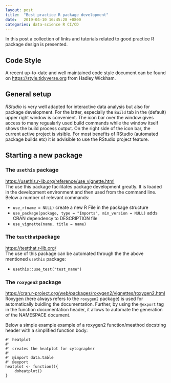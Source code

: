 ```yaml
---
layout: post
title:  "Best practice R package development"
date:   2019-04-10 16:45:28 +0800
categories: data-science R CI/CD
---
```


In this post a collection of links and tutorials related to good
practice R package design is presented.

## Code Style
A recent up-to-date and well maintained code style document can be found on <https://style.tidyverse.org> from Hadley Wickham.

## General setup
*RStudio* is very well adapted for interactive data analysis but also for package development. For the
latter, especially the `Build` tab in the (default) upper right window is convenient. The icon bar over
the window gives access to many regualarly used build commands while the window itself shows the build
process output. On the right side of the icon bar, the current active project is visible. For most benefits
of RStudio (automated package builds etc) it is advisible to use the RStudio project feature. 

## Starting a new package
### The `usethis` package 
<https://usethis.r-lib.org/reference/use_vignette.html>  
The use this package facilitates package development greatly. It is loaded in the development environment and then used from the command line. Below a number of relevant commands:
- `use_r(name = NULL)` create a new R File in the package structure
- `use_package(package, type = "Imports", min_version = NULL)` adds CRAN dependency to DESCRIPTION file
- `use_vignette(name, title = name)`

### The `testthat`package
<https://testthat.r-lib.org/>  
The use of this package can be automated through the the above mentioned `usethis` package:
- `usethis::use_test("test_name")`

### The `roxygen2` package
<https://cran.r-project.org/web/packages/roxygen2/vignettes/roxygen2.html>  
Roxygen (here always refers to the `roxygen2` package) is used for automatically buidling the
documentation. Further, by using the `@export` tag in the function documentation header, 
it allows to automate the generation of the NAMESPACE document.

Below a simple example example of a roxygen2 function/meathod docstring
header with a simplified function body:
```
#' heatplot
#'
#' creates the heatplot for cytographer
#'
#' @import data.table
#' @export
heatplot <- function(){
    doheatplot()
}
```
